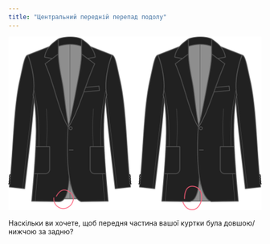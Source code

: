 ```yaml
---
title: "Центральний передній перепад подолу"
---
```


![Центральний передній перепад подолу](centerfronthemdrop.svg)

Наскільки ви хочете, щоб передня частина вашої куртки була довшою/нижчою за задню?




